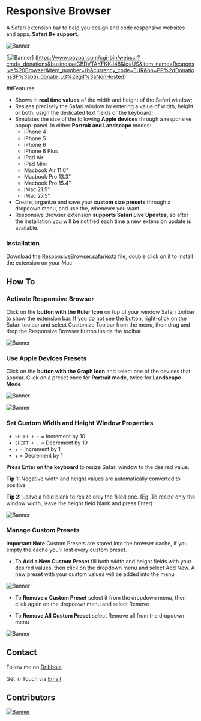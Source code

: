 # Responsive Browser
A Safari extension bar to help you design and code responsive websites and apps. **Safari 8+ support**.

![Banner](https://dl.dropboxusercontent.com/u/6625493/responsiveBrowser/icon-64.png)

[![Banner](https://dl.dropboxusercontent.com/u/6625493/paypal-donate.png)]
(https://www.paypal.com/cgi-bin/webscr?cmd=_donations&business=CBDVTAKFKKJ48&lc=US&item_name=Responsive%20Browser&item_number=rb&currency_code=EUR&bn=PP%2dDonationsBF%3abtn_donate_LG%2egif%3aNonHosted)

##Features
- Shows in **real time values** of the width and height of the Safari window;
- Resizes precisely the Safari window by entering a value of width, height or both, usign the dedicated text fields or the keyboard;
- Simulates the size of the following **Apple devices** through a responsive popup-panel. In either **Portrait and Landscape** modes:
  - iPhone 4
  - iPhone 5
  - iPhone 6
  - iPhone 6 Plus
  - iPad Air
  - iPad Mini
  - Macbook Air 11.6"
  - Macbook Pro 13.3"
  - Macbook Pro 15.4"
  - iMac 21.5"
  - iMac 27.5"
- Create, organize and save your **custom size presets** through a dropdown menu, and use the, whenever you want
- Responsive Browser extension **supports Safari Live Updates**, so after the installation you will be notified each time a new extension update is available.


### Installation
[Download the ResponsiveBrowser.safariextz](http://github.com/mirkosantangelo/Responsive-Browser/ResponsiveBrowser.safariextz) file, double click on it to install the extension on your Mac. 

## How To

### Activate Responsive Browser
Click on the **button with the Ruler Icon** on top of your window Safari toolbar to show the extension bar. If you do not see the button, right-click on the Safari toolbar and select Customize Toolbar from the menu, then drag and drop the Responsive Browser button inside the toolbar.

![Banner](https://dl.dropboxusercontent.com/u/6625493/responsiveBrowser/open.gif)

### Use Apple Devices Presets
Click on the **button with the Graph Icon** and select one of the devices that appear. Click on a preset once for **Portrait mode**, twice for **Landscape Mode**

![Banner](https://dl.dropboxusercontent.com/u/6625493/responsiveBrowser/open-apple.gif)

![Banner](https://dl.dropboxusercontent.com/u/6625493/responsiveBrowser/devices.gif)

### Set Custom Width and Height Window Properties
- `SHIFT + ↑` = Increment by 10
- `SHIFT + ↓` = Decrement by 10
- `↑` = Increment by 1
- `↓` = Decrement by 1

**Press Enter on the keyboard** to resize Safari window to the desired value.

**Tip 1:** Negative width and height values are automatically converted to positive

**Tip 2:** Leave a field blank to resize only the filled one. (Eg. To resize only the window width, leave the height field blank and press Enter)

![Banner](https://dl.dropboxusercontent.com/u/6625493/responsiveBrowser/custom-size.gif)

### Manage Custom Presets

**Important Note** Custom Presets are stored into the browser cache, if you empty the cache you'll lost every custom preset. 

- To **Add a New Custom Preset** fill both width and height fields with your desired values, then click on the dropdown menu and select Add New. A new preset with your custom values will be added into the menu

![Banner](https://dl.dropboxusercontent.com/u/6625493/responsiveBrowser/savepreset.gif)

- To **Remove a Custom Preset** select it from the dropdown menu, then click again on the dropdown menu and select Remove

- To **Remove All Custom Preset** select Remove all from the dropdown menu

![Banner](https://dl.dropboxusercontent.com/u/6625493/responsiveBrowser/removeall.gif)


## Contact
Follow me on [Dribbble](https://dribbble.com/MirkoSantangelo)

Get in Touch via [Email](santangelo.mirko@gmail.com)

## Contributors
[![Banner](https://dl.dropboxusercontent.com/u/6625493/paypal-donate.png)](https://www.paypal.com/cgi-bin/webscr?cmd=_donations&business=CBDVTAKFKKJ48&lc=US&item_name=Responsive%20Browser&item_number=rb&currency_code=EUR&bn=PP%2dDonationsBF%3abtn_donate_LG%2egif%3aNonHosted)
